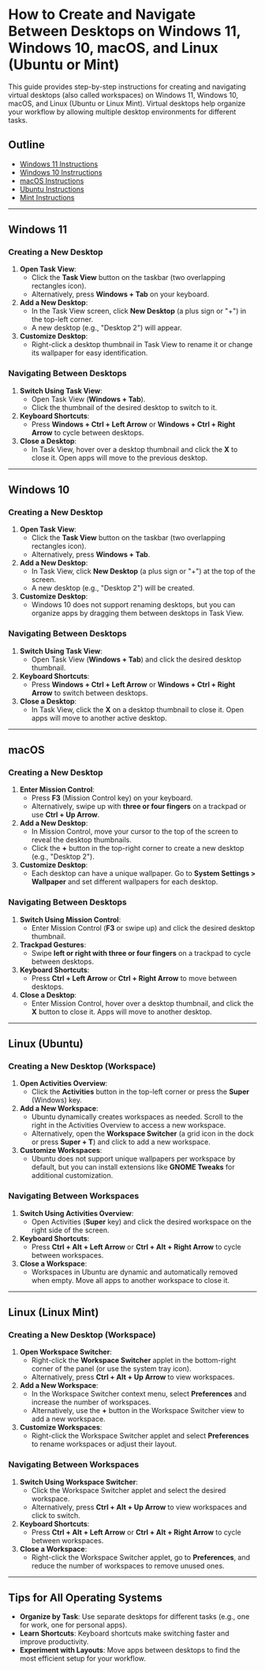 # How to Create and Navigate Between Desktops on Windows 11, Windows 10, macOS, and Linux (Ubuntu or Mint)

This guide provides step-by-step instructions for creating and navigating virtual desktops (also called workspaces) on Windows 11, Windows 10, macOS, and Linux (Ubuntu or Linux Mint). Virtual desktops help organize your workflow by allowing multiple desktop environments for different tasks.

## Outline

- [Windows 11 Instructions](#windows-11)
- [Windows 10 Instrructions](#windows-10)
- [macOS Instructions](#macos)
- [Ubuntu Instructions](#linux-ubuntu)
- [Mint Instructions](#linux-linux-mint)

---

## Windows 11

### Creating a New Desktop
1. **Open Task View**:
   - Click the **Task View** button on the taskbar (two overlapping rectangles icon).
   - Alternatively, press **Windows + Tab** on your keyboard.
2. **Add a New Desktop**:
   - In the Task View screen, click **New Desktop** (a plus sign or "+") in the top-left corner.
   - A new desktop (e.g., "Desktop 2") will appear.
3. **Customize Desktop**:
   - Right-click a desktop thumbnail in Task View to rename it or change its wallpaper for easy identification.

### Navigating Between Desktops
1. **Switch Using Task View**:
   - Open Task View (**Windows + Tab**).
   - Click the thumbnail of the desired desktop to switch to it.
2. **Keyboard Shortcuts**:
   - Press **Windows + Ctrl + Left Arrow** or **Windows + Ctrl + Right Arrow** to cycle between desktops.
3. **Close a Desktop**:
   - In Task View, hover over a desktop thumbnail and click the **X** to close it. Open apps will move to the previous desktop.

---

## Windows 10

### Creating a New Desktop
1. **Open Task View**:
   - Click the **Task View** button on the taskbar (two overlapping rectangles icon).
   - Alternatively, press **Windows + Tab**.
2. **Add a New Desktop**:
   - In Task View, click **New Desktop** (a plus sign or "+") at the top of the screen.
   - A new desktop (e.g., "Desktop 2") will be created.
3. **Customize Desktop**:
   - Windows 10 does not support renaming desktops, but you can organize apps by dragging them between desktops in Task View.

### Navigating Between Desktops
1. **Switch Using Task View**:
   - Open Task View (**Windows + Tab**) and click the desired desktop thumbnail.
2. **Keyboard Shortcuts**:
   - Press **Windows + Ctrl + Left Arrow** or **Windows + Ctrl + Right Arrow** to switch between desktops.
3. **Close a Desktop**:
   - In Task View, click the **X** on a desktop thumbnail to close it. Open apps will move to another active desktop.

---

## macOS

### Creating a New Desktop
1. **Enter Mission Control**:
   - Press **F3** (Mission Control key) on your keyboard.
   - Alternatively, swipe up with **three or four fingers** on a trackpad or use **Ctrl + Up Arrow**.
2. **Add a New Desktop**:
   - In Mission Control, move your cursor to the top of the screen to reveal the desktop thumbnails.
   - Click the **+** button in the top-right corner to create a new desktop (e.g., "Desktop 2").
3. **Customize Desktop**:
   - Each desktop can have a unique wallpaper. Go to **System Settings > Wallpaper** and set different wallpapers for each desktop.

### Navigating Between Desktops
1. **Switch Using Mission Control**:
   - Enter Mission Control (**F3** or swipe up) and click the desired desktop thumbnail.
2. **Trackpad Gestures**:
   - Swipe **left or right with three or four fingers** on a trackpad to cycle between desktops.
3. **Keyboard Shortcuts**:
   - Press **Ctrl + Left Arrow** or **Ctrl + Right Arrow** to move between desktops.
4. **Close a Desktop**:
   - Enter Mission Control, hover over a desktop thumbnail, and click the **X** button to close it. Apps will move to another desktop.

---

## Linux (Ubuntu)

### Creating a New Desktop (Workspace)
1. **Open Activities Overview**:
   - Click the **Activities** button in the top-left corner or press the **Super** (Windows) key.
2. **Add a New Workspace**:
   - Ubuntu dynamically creates workspaces as needed. Scroll to the right in the Activities Overview to access a new workspace.
   - Alternatively, open the **Workspace Switcher** (a grid icon in the dock or press **Super + T**) and click to add a new workspace.
3. **Customize Workspaces**:
   - Ubuntu does not support unique wallpapers per workspace by default, but you can install extensions like **GNOME Tweaks** for additional customization.

### Navigating Between Workspaces
1. **Switch Using Activities Overview**:
   - Open Activities (**Super** key) and click the desired workspace on the right side of the screen.
2. **Keyboard Shortcuts**:
   - Press **Ctrl + Alt + Left Arrow** or **Ctrl + Alt + Right Arrow** to cycle between workspaces.
3. **Close a Workspace**:
   - Workspaces in Ubuntu are dynamic and automatically removed when empty. Move all apps to another workspace to close it.

---

## Linux (Linux Mint)

### Creating a New Desktop (Workspace)
1. **Open Workspace Switcher**:
   - Right-click the **Workspace Switcher** applet in the bottom-right corner of the panel (or use the system tray icon).
   - Alternatively, press **Ctrl + Alt + Up Arrow** to view workspaces.
2. **Add a New Workspace**:
   - In the Workspace Switcher context menu, select **Preferences** and increase the number of workspaces.
   - Alternatively, use the **+** button in the Workspace Switcher view to add a new workspace.
3. **Customize Workspaces**:
   - Right-click the Workspace Switcher applet and select **Preferences** to rename workspaces or adjust their layout.

### Navigating Between Workspaces
1. **Switch Using Workspace Switcher**:
   - Click the Workspace Switcher applet and select the desired workspace.
   - Alternatively, press **Ctrl + Alt + Up Arrow** to view workspaces and click to switch.
2. **Keyboard Shortcuts**:
   - Press **Ctrl + Alt + Left Arrow** or **Ctrl + Alt + Right Arrow** to cycle between workspaces.
3. **Close a Workspace**:
   - Right-click the Workspace Switcher applet, go to **Preferences**, and reduce the number of workspaces to remove unused ones.

---

## Tips for All Operating Systems
- **Organize by Task**: Use separate desktops for different tasks (e.g., one for work, one for personal apps).
- **Learn Shortcuts**: Keyboard shortcuts make switching faster and improve productivity.
- **Experiment with Layouts**: Move apps between desktops to find the most efficient setup for your workflow.
